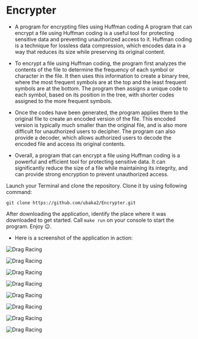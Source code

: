 # Encrypter

- A program for encrypting files using Huffman coding
A program that can encrypt a file using Huffman coding is a useful tool for protecting sensitive data and preventing unauthorized access to it. Huffman coding is a technique for lossless data compression, which encodes data in a way that reduces its size while preserving its original content.

- To encrypt a file using Huffman coding, the program first analyzes the contents of the file to determine the frequency of each symbol or character in the file. It then uses this information to create a binary tree, where the most frequent symbols are at the top and the least frequent symbols are at the bottom. The program then assigns a unique code to each symbol, based on its position in the tree, with shorter codes assigned to the more frequent symbols.

- Once the codes have been generated, the program applies them to the original file to create an encoded version of the file. This encoded version is typically much smaller than the original file, and is also more difficult for unauthorized users to decipher. The program can also provide a decoder, which allows authorized users to decode the encoded file and access its original contents.

- Overall, a program that can encrypt a file using Huffman coding is a powerful and efficient tool for protecting sensitive data. It can significantly reduce the size of a file while maintaining its integrity, and can provide strong encryption to prevent unauthorized access.


Launch your Terminal and clone the repository. Clone it by using following command: 
```
git clone https://github.com/ubaka2/Encrypter.git
```
After downloading the application, identify the place where it was downloaded to get started.
Call ```make run``` on your console to start the program. Enjoy 😉.


- Here is a screenshot of the application in action:

![Drag Racing](output_img/m1.png)

![Drag Racing](output_img/m2.png)

![Drag Racing](output_img/m3.png)

![Drag Racing](output_img/m4.png)

![Drag Racing](output_img/m5.png)

![Drag Racing](output_img/m6.png)

![Drag Racing](output_img/B.png)

![Drag Racing](output_img/T.png)





